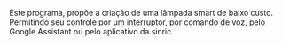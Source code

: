 Este programa, propõe a criação de uma lâmpada smart de baixo custo. Permitindo seu controle por um interruptor, por comando de voz, pelo Google Assistant ou pelo aplicativo da sinric.